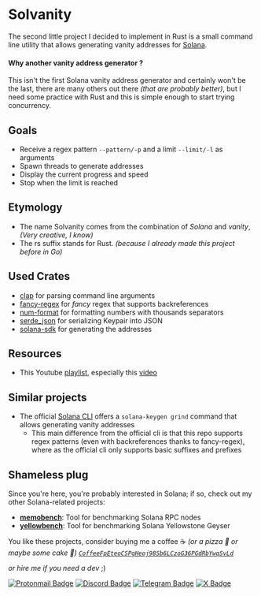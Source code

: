 # Solvanity

The second little project I decided to implement in Rust is a small command line utility that allows generating vanity addresses for [Solana](https://solana.com/).

#### Why another vanity address generator ?

This isn't the first Solana vanity address generator and certainly won't be the last, there are many others out there _(that are probably better)_, but I need some practice with Rust and this is simple enough to start trying concurrency.

## Goals

- Receive a regex pattern `--pattern/-p` and a limit `--limit/-l` as arguments
- Spawn threads to generate addresses
- Display the current progress and speed
- Stop when the limit is reached

## Etymology

- The name Solvanity comes from the combination of _Solana_ and _vanity_, _(Very creative, I know)_
- The rs suffix stands for Rust. _(because I already made this project before in Go)_

## Used Crates

- [clap](https://docs.rs/clap/latest/clap/) for parsing command line arguments
- [fancy-regex](https://docs.rs/fancy-regex/latest/fancy_regex/) for _fancy_ regex that supports backreferences
- [num-format](https://docs.rs/num-format/latest/num_format/) for formatting numbers with thousands separators
- [serde_json](https://docs.rs/serde_json/latest/serde_json/) for serializing Keypair into JSON
- [solana-sdk](https://docs.rs/solana-sdk/latest/solana_sdk/) for generating the addresses

## Resources

- This Youtube [playlist](https://www.youtube.com/playlist?list=PLai5B987bZ9CoVR-QEIN9foz4QCJ0H2Y8), especially this [video](https://youtu.be/FE1BkKqYCGU)

## Similar projects

- The official [Solana CLI](https://solana.com/docs/intro/installation#install-the-solana-cli) offers a `solana-keygen grind` command that allows generating vanity addresses
  - This main difference from the official cli is that this repo supports regex patterns (even with backreferences thanks to fancy-regex), where as the official cli only supports basic suffixes and prefixes

## Shameless plug

Since you're here, you're probably interested in Solana; if so, check out my other Solana-related projects:

- **[memobench](https://github.com/benjiewheeler/memobench)**: Tool for benchmarking Solana RPC nodes
- **[yellowbench](https://github.com/benjiewheeler/yellowbench)**: Tool for benchmarking Solana Yellowstone Geyser

You like these projects, consider buying me a coffee :coffee: _(or a pizza :pizza: or maybe some cake :cake:)_ [_`CoffeeFpEteoCSPgHeoj98Sb6LCzoG36PGdRbYwqSvLd`_](https://solscan.io/address/CoffeeFpEteoCSPgHeoj98Sb6LCzoG36PGdRbYwqSvLd)

_or hire me if you need a dev_ ;)

[![Protonmail Badge](https://img.shields.io/static/v1?message=Email&label=ProtonMail&style=flat&logo=protonmail&color=6d4aff&logoColor=white)](mailto:benjiewheeler@protonmail.com)
[![Discord Badge](https://img.shields.io/static/v1?message=Discord&label=benjie_wh&style=flat&logo=discord&color=5865f2&logoColor=5865f2)](https://discordapp.com/users/789556474002014219)
[![Telegram Badge](https://img.shields.io/static/v1?message=Telegram&label=benjie_wh&style=flat&logo=telegram&color=229ED9)](https://t.me/benjie_wh)
[![X Badge](https://img.shields.io/static/v1?message=Twitter&label=benjie_wh&style=flat&logo=x&color=000000)](https://x.com/benjie_wh)
